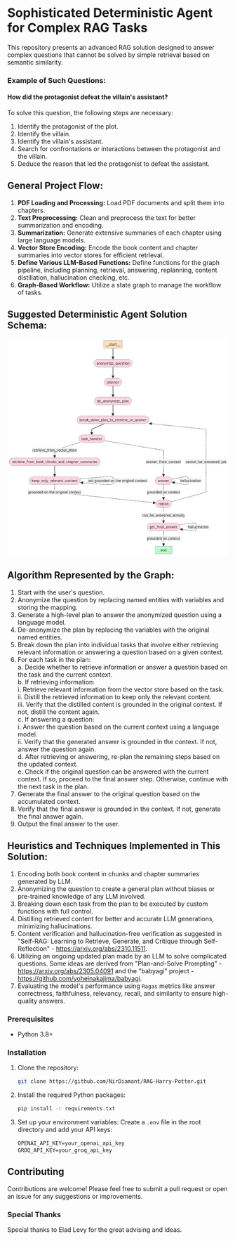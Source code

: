 # Sophisticated Deterministic Agent for Complex RAG Tasks

This repository presents an advanced RAG solution designed to answer complex questions that cannot be solved by simple retrieval based on semantic similarity.

### Example of Such Questions:
#### How did the protagonist defeat the villain's assistant?
To solve this question, the following steps are necessary:

1. Identify the protagonist of the plot.
2. Identify the villain.
3. Identify the villain's assistant.
4. Search for confrontations or interactions between the protagonist and the villain.
5. Deduce the reason that led the protagonist to defeat the assistant.

## General Project Flow:

1. **PDF Loading and Processing:** Load PDF documents and split them into chapters.
2. **Text Preprocessing:** Clean and preprocess the text for better summarization and encoding.
3. **Summarization:** Generate extensive summaries of each chapter using large language models.
4. **Vector Store Encoding:** Encode the book content and chapter summaries into vector stores for efficient retrieval.
5. **Define Various LLM-Based Functions:** Define functions for the graph pipeline, including planning, retrieval, answering, replanning, content distillation, hallucination checking, etc.
6. **Graph-Based Workflow:** Utilize a state graph to manage the workflow of tasks.

## Suggested Deterministic Agent Solution Schema:

![Solution Schema](final_graph_schema.jpeg)

## Algorithm Represented by the Graph:

1. Start with the user's question.
2. Anonymize the question by replacing named entities with variables and storing the mapping.
3. Generate a high-level plan to answer the anonymized question using a language model.
4. De-anonymize the plan by replacing the variables with the original named entities.
5. Break down the plan into individual tasks that involve either retrieving relevant information or answering a question based on a given context.
6. For each task in the plan: <br>
    a. Decide whether to retrieve information or answer a question based on the task and the current context.<br>
    b. If retrieving information:<br>
        i. Retrieve relevant information from the vector store based on the task. <br>
        ii. Distill the retrieved information to keep only the relevant content.<br>
        iii. Verify that the distilled content is grounded in the original context. If not, distill the content again.<br>
    c. If answering a question:<br>
        i. Answer the question based on the current context using a language model.<br>
        ii. Verify that the generated answer is grounded in the context. If not, answer the question again.<br>
    d. After retrieving or answering, re-plan the remaining steps based on the updated context.<br>
    e. Check if the original question can be answered with the current context. If so, proceed to the final answer step. Otherwise, continue with the next task in the plan.<br>
7. Generate the final answer to the original question based on the accumulated context.<br>
8. Verify that the final answer is grounded in the context. If not, generate the final answer again.<br>
9. Output the final answer to the user.

## Heuristics and Techniques Implemented in This Solution:

1. Encoding both book content in chunks and chapter summaries generated by LLM.
2. Anonymizing the question to create a general plan without biases or pre-trained knowledge of any LLM involved.
3. Breaking down each task from the plan to be executed by custom functions with full control.
4. Distilling retrieved content for better and accurate LLM generations, minimizing hallucinations.
5. Content verification and hallucination-free verification as suggested in "Self-RAG: Learning to Retrieve, Generate, and Critique through Self-Reflection" - https://arxiv.org/abs/2310.11511.
6. Utilizing an ongoing updated plan made by an LLM to solve complicated questions. Some ideas are derived from "Plan-and-Solve Prompting" - https://arxiv.org/abs/2305.04091 and the "babyagi" project - https://github.com/yoheinakajima/babyagi.
7. Evaluating the model's performance using `Ragas` metrics like answer correctness, faithfulness, relevancy, recall, and similarity to ensure high-quality answers.

### Prerequisites

- Python 3.8+

### Installation

1. Clone the repository:
    ```sh
    git clone https://github.com/NirDiamant/RAG-Harry-Potter.git
    ```

2. Install the required Python packages:
    ```sh
    pip install -r requirements.txt
    ```

3. Set up your environment variables:
    Create a `.env` file in the root directory and add your API keys:
    ```
    OPENAI_API_KEY=your_openai_api_key
    GROQ_API_KEY=your_groq_api_key
    ```

## Contributing

Contributions are welcome! Please feel free to submit a pull request or open an issue for any suggestions or improvements.

### Special Thanks

Special thanks to Elad Levy for the great advising and ideas.

